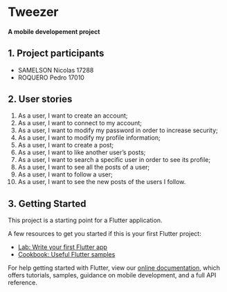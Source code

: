 # Tweezer

#### A mobile developement project

## 1. Project participants

- SAMELSON Nicolas 17288
- ROQUERO Pedro 17010

## 2. User stories

1. As a user, I want to create an account;
2. As a user, I want to connect to my account;
3. As a user, I want to modify my password in order to increase security;
4. As a user, I want to modify my profile information;
5. As a user, I want to create a post;
6. As a user, I want to like another user’s posts;
7. As a user, I want to search a specific user in order to see its profile;
8. As a user, I want to see all the posts of a user;
9. As a user, I want to follow a user;
10. As a user, I want to see the new posts of the users I follow.

## 3. Getting Started

This project is a starting point for a Flutter application.

A few resources to get you started if this is your first Flutter project:

- [Lab: Write your first Flutter app](https://flutter.dev/docs/get-started/codelab)
- [Cookbook: Useful Flutter samples](https://flutter.dev/docs/cookbook)

For help getting started with Flutter, view our
[online documentation](https://flutter.dev/docs), which offers tutorials,
samples, guidance on mobile development, and a full API reference.

